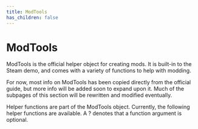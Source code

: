 ```yaml
---
title: ModTools
has_children: false
---
```


# ModTools
ModTools is the official helper object for creating mods. It is built-in to the Steam demo, and comes with a variety of functions to help with modding.

For now, most info on ModTools has been copied directly from the official guide, but more info will be added soon to expand upon it. Much of the subpages of this section will be rewritten and modified eventually.

Helper functions are part of the ModTools object. Currently, the following helper functions are available. A ? denotes that a function argument is optional.
